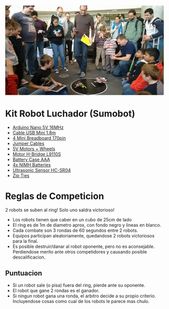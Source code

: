 ![img/nodebotsday2016.jpg](img/nodebotsday2016.jpg)

# Kit Robot Luchador (Sumobot)

- [Arduino Nano 5V 16MHz](https://es.aliexpress.com/item/32881632966.html?spm=a2g0o.productlist.0.0.3bb06c80zwYrpU)
- [Cable USB Mini 1.8m](https://es.aliexpress.com/item/32766726085.html?spm=a2g0s.9042311.0.0.274263c0UhnbFW)
- [4 Mini Breadboard 170pin](https://es.aliexpress.com/item/32914730439.html?spm=a2g0s.9042311.0.0.274263c0r37u9V)
- [Jumper Cables](https://es.aliexpress.com/item/33038355606.html?spm=a2g0s.9042311.0.0.274263c0XEySyf)
- [5V Motors + Wheels](https://es.aliexpress.com/item/32898809340.html?spm=a2g0s.9042311.0.0.274263c0YemnNP)
- [Motor H-Bridge L9110S](https://es.aliexpress.com/item/32832842902.html?spm=a2g0o.detail.1000014.38.70684aaaNMwt5C)
- [Battery Case AAA](https://es.aliexpress.com/item/32828011267.html?spm=a2g0s.9042311.0.0.274263c0lWT13q)
- [4x NIMH Batteries](https://www.ikea.com/es/es/p/ladda-pila-recargable-90303880/)
- [Ultrasonic Sensor HC-SR04](https://es.aliexpress.com/item/585734969.html?spm=a2g0s.9042311.0.0.274263c0YemnNP)
- [Zip Ties](https://es.aliexpress.com/item/4000061028039.html?spm=a2g0o.productlist.0.0.49b5480c4vuaZO)

# Reglas de Competicion

2 robots se suben al ring! Solo uno saldra victorioso!

- Los robots tienen que caber en un cubo de 25cm de lado
- El ring es de 1m de diametro aprox, con fondo negro y lineas en blanco.
- Cada combate son 3 rondas de 60 segundos entre 2 robots.
- Equipos participan aleatoriamente, quedandose 2 robots victoriosos para la final.
- Es posible destruir/danar al robot oponente, pero no es aconsejable. Perdiendose merito ante otros competidores y causando posible descalificacion.

## Puntuacion

- Si un robot sale (o pisa) fuera del ring, pierde ante su oponente.
- El robot que gane 2 rondas es el ganador.
- Si ningun robot gana una ronda, el arbitro decide a su propio criterio. Incluyendose cosas como cual de los robots le parece mas chulo.
